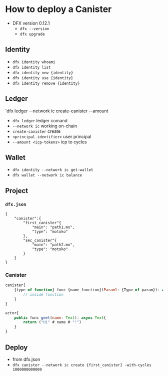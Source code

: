 # How to deploy a Canister

- DFX version 0.12.1
  - `dfx --version`
  - `dfx upgrade`

## Identity

- `dfx identity whoami`
- `dfx identity list`
- `dfx identity new {identity}`
- `dfx identity use {identity}`
- `dfx identity remove {identity}`

## Ledger

<!-- buy cicles -->

`dfx ledger --network ic create-canister <principal-identifier> --amount <icp-tokens>

- `dfx ledger` ledger comand
- `--network ic` working on-chain
- `create-canister` create
- `<principal-identifier>` user principal
- `--amount <icp-tokens>` icp to cycles

## Wallet

- `dfx identity --network ic get-wallet`
- `dfx wallet --network ic balance`

## Project

### `dfx.json`

```
{
    "canister":{
        "first_canister"{
            "main": "path1.mo",
            "type": "motoko"
        },
        "sec_canister"{
            "main": "path2.mo",
            "type": "motoko"
        }
    }
}
```

### Canister

```js
canister{
    {type of function} func {name_function}(Param1: {Type of param}): async {Type of return}{
        // inside function
    }
}
```

```js
actor{
    public func geet(name: Text): async Text{
        return ("Hi" # name # "!")
    }
}
```

## Deploy

- from dfx.json
- `dfx canister --network ic create {first_canister} -with-cycles 1000000000000`
